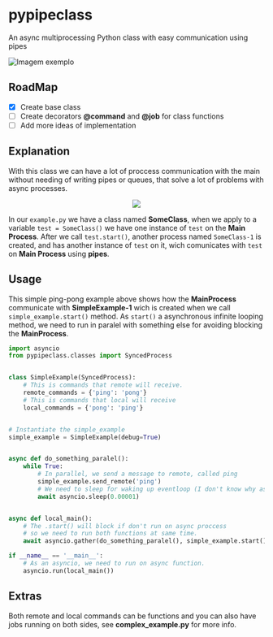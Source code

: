 # pypipeclass

An async multiprocessing Python class with easy communication using pipes

![Imagem exemplo](https://i.imgur.com/7iqWbTe.png)

## RoadMap

- [x] Create base class
- [ ] Create decorators **@command** and **@job** for class functions
- [ ] Add more ideas of implementation

## Explanation

With this class we can have a lot of proccess communication with the main without needing of writing pipes or queues, that solve a lot of problems with async processes.

<p align="center">
    <img src="https://i.imgur.com/iyhjfES.png" />
</p>

In our `example.py` we have a class named **SomeClass**, when we apply to a variable `test = SomeClass()` we have one instance of `test` on the **Main Process**. After we call `test.start()`, another process named `SomeClass-1` is created, and has another instance of `test` on it, wich comunicates with `test` on **Main Process** using **pipes**.

## Usage

This simple ping-pong example above shows how the **MainProcess** communicate with **SimpleExample-1** wich is created when we call `simple_example.start()` method. As `start()` a asynchronous infinite looping method, we need to run in paralel with something else for avoiding blocking the **MainProcess**.

```python
import asyncio
from pypipeclass.classes import SyncedProcess


class SimpleExample(SyncedProcess):
    # This is commands that remote will receive.
    remote_commands = {'ping': 'pong'}
    # This is commands that local will receive
    local_commands = {'pong': 'ping'}


# Instantiate the simple_example
simple_example = SimpleExample(debug=True)


async def do_something_paralel():
    while True:
        # In parallel, we send a message to remote, called ping
        simple_example.send_remote('ping')
        # We need to sleep for waking up eventloop (I don't know why asyncio do this)
        await asyncio.sleep(0.00001)


async def local_main():
    # The .start() will block if don't run on async proccess
    # so we need to run both functions at same time.
    await asyncio.gather(do_something_paralel(), simple_example.start())

if __name__ == '__main__':
    # As an asyncio, we need to run on async function.
    asyncio.run(local_main())
```

## Extras

Both remote and local commands can be functions and you can also have jobs running on both sides, see **complex_example.py** for more info.
